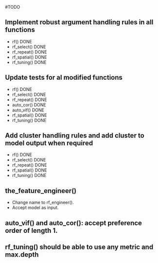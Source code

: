 #TODO

## Implement robust argument handling rules in all functions

  + rf() DONE
  + rf_select() DONE
  + rf_repeat() DONE
  + rf_spatial() DONE
  + rf_tuning() DONE
  
## Update tests for al modified functions

  + rf() DONE
  + rf_select() DONE
  + rf_repeat() DONE
  + auto_cor() DONE
  + auto_vif() DONE
  + rf_spatial() DONE
  + rf_tuning() DONE
  
## Add cluster handling rules and add cluster to model output when required

  + rf() DONE
  + rf_select() DONE
  + rf_repeat() DONE
  + rf_spatial() DONE
  + rf_tuning() DONE

## the_feature_engineer()

  + Change name to rf_engineer().
  + Accept model as input.

## auto_vif() and auto_cor(): accept preference order of length 1.

## rf_tuning() should be able to use any metric and max.depth
